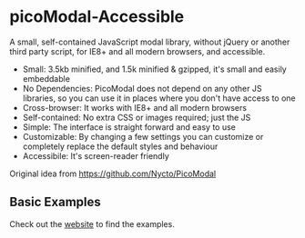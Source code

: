 # picoModal-Accessible

A small, self-contained JavaScript modal library, without jQuery or another third party script, for IE8+ and all modern browsers, and accessible.

  * Small: 3.5kb minified, and 1.5k minified & gzipped, it's small and easily embeddable
  * No Dependencies: PicoModal does not depend on any other JS libraries, so you can use it in places where you don't have access to one
  * Cross-browser: It works with IE8+ and all modern browsers
  * Self-contained: No extra CSS or images required; just the JS
  * Simple: The interface is straight forward and easy to use
  * Customizable: By changing a few settings you can customize or completely replace the default styles and behaviour
  * Accessibile: It's screen-reader friendly

Original idea from https://github.com/Nycto/PicoModal

Basic Examples
--------------

Check out the [website](http://aymkdn.github.io/picoModal-Accessible) to find the examples.
